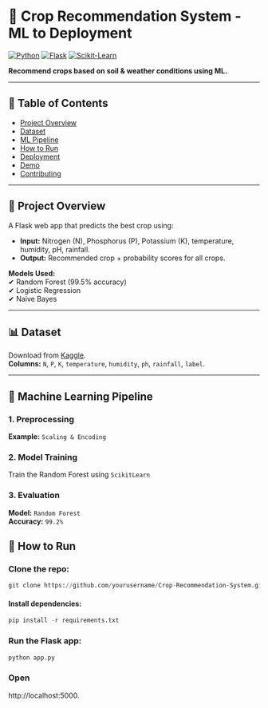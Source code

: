 # 🌱 Crop Recommendation System - ML to Deployment

[![Python](https://img.shields.io/badge/Python-3.8%2B-blue)](https://www.python.org/)
[![Flask](https://img.shields.io/badge/Flask-2.0-green)](https://flask.palletsprojects.com/)
[![Scikit-Learn](https://img.shields.io/badge/Scikit--Learn-1.0-orange)](https://scikit-learn.org/)

**Recommend crops based on soil & weather conditions using ML.**

---

## 📌 Table of Contents
- [Project Overview](#-project-overview)
- [Dataset](#-dataset)
- [ML Pipeline](#-machine-learning-pipeline)
- [How to Run](#-how-to-run)
- [Deployment](#-deployment)
- [Demo](#-demo)
- [Contributing](#-contributing)

---

## 🌱 Project Overview
A Flask web app that predicts the best crop using:
- **Input:** Nitrogen (N), Phosphorus (P), Potassium (K), temperature, humidity, pH, rainfall.
- **Output:** Recommended crop + probability scores for all crops.

**Models Used:**  
✔ Random Forest (99.5% accuracy)  
✔ Logistic Regression  
✔ Naive Bayes  

---

## 📊 Dataset
Download from [Kaggle](https://www.kaggle.com/datasets/atharvaingle/crop-recommendation-dataset).  
**Columns:** `N`, `P`, `K`, `temperature`, `humidity`, `ph`, `rainfall`, `label`.

---

## 🤖 Machine Learning Pipeline
### 1. Preprocessing
**Example:** `Scaling & Encoding`
### 2. Model Training
Train the Random Forest using `ScikitLearn`
### 3. Evaluation
**Model:** `Random Forest`<br>
**Accuracy:** `99.2%`


## 🚀 How to Run
### Clone the repo:
```python
git clone https://github.com/yourusername/Crop-Recommendation-System.git
```
#### Install dependencies:
```python
pip install -r requirements.txt
```
### Run the Flask app:
```python
python app.py
```
### Open 
http://localhost:5000.
